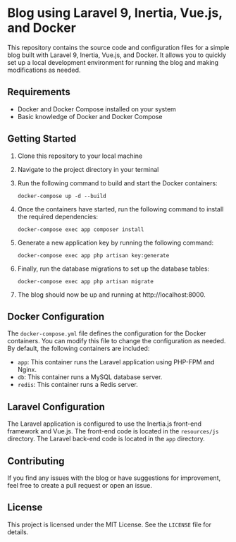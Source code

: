 # Blog using Laravel 9, Inertia, Vue.js, and Docker

This repository contains the source code and configuration files for a simple blog built with Laravel 9, Inertia, Vue.js, and Docker. It allows you to quickly set up a local development environment for running the blog and making modifications as needed.

## Requirements

- Docker and Docker Compose installed on your system
- Basic knowledge of Docker and Docker Compose

## Getting Started

1. Clone this repository to your local machine
2. Navigate to the project directory in your terminal
3. Run the following command to build and start the Docker containers:
   
    ```
    docker-compose up -d --build
    ```

4. Once the containers have started, run the following command to install the required dependencies:
   
    ```
    docker-compose exec app composer install
    ```

5. Generate a new application key by running the following command:

    ```
    docker-compose exec app php artisan key:generate
    ```

6. Finally, run the database migrations to set up the database tables:

    ```
    docker-compose exec app php artisan migrate
    ```

7. The blog should now be up and running at http://localhost:8000.

## Docker Configuration

The `docker-compose.yml` file defines the configuration for the Docker containers. You can modify this file to change the configuration as needed. By default, the following containers are included:

- `app`: This container runs the Laravel application using PHP-FPM and Nginx.
- `db`: This container runs a MySQL database server.
- `redis`: This container runs a Redis server.

## Laravel Configuration

The Laravel application is configured to use the Inertia.js front-end framework and Vue.js. The front-end code is located in the `resources/js` directory. The Laravel back-end code is located in the `app` directory.

## Contributing

If you find any issues with the blog or have suggestions for improvement, feel free to create a pull request or open an issue.

## License

This project is licensed under the MIT License. See the `LICENSE` file for details.
